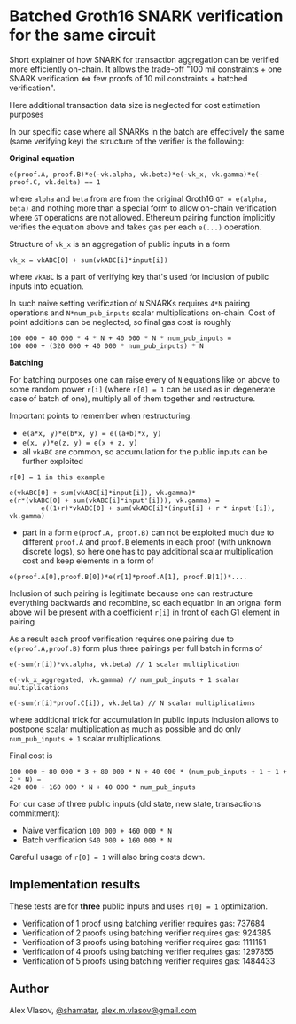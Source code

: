 # Batched Groth16 SNARK verification for the same circuit

Short explainer of how SNARK for transaction aggregation can be verified more efficiently on-chain. It allows the trade-off "100 mil constraints + one SNARK verification <=> few proofs of 10 mil constraints + batched verification". 

Here additional transaction data size is neglected for cost estimation purposes

In our specific case where all SNARKs in the batch are effectively the same (same verifying key) the structure of the verifier is the following:

**Original equation**

```
e(proof.A, proof.B)*e(-vk.alpha, vk.beta)*e(-vk_x, vk.gamma)*e(-proof.C, vk.delta) == 1
```

where `alpha` and `beta` from are from the original Groth16 `GT = e(alpha, beta)` and nothing more than a special form to allow on-chain verification where `GT` operations are not allowed. Ethereum pairing function implicitly verifies the equation above and takes gas per each `e(...)` operation.

Structure of `vk_x` is an aggregation of public inputs in a form

```
vk_x = vkABC[0] + sum(vkABC[i]*input[i])
```

where `vkABC` is a part of verifying key that's used for inclusion of public inputs into equation.

In such naive setting verification of `N` SNARKs requires `4*N` pairing operations and `N*num_pub_inputs` scalar multiplications on-chain. Cost of point additions can be neglected, so final gas cost is roughly

```
100 000 + 80 000 * 4 * N + 40 000 * N * num_pub_inputs =
100 000 + (320 000 + 40 000 * num_pub_inputs) * N

```

**Batching**

For batching purposes one can raise every of `N` equations like on above to some random power `r[i]` (where `r[0] = 1` can be used as in degenerate case of batch of one), multiply all of them together and restructure.

Important points to remember when restructuring:

- `e(a*x, y)*e(b*x, y) = e((a+b)*x, y)`
- `e(x, y)*e(z, y) = e(x + z, y)`
- all `vkABC` are common, so accumulation for the public inputs can be further exploited

```
r[0] = 1 in this example

e(vkABC[0] + sum(vkABC[i]*input[i]), vk.gamma)*
e(r*(vkABC[0] + sum(vkABC[i]*input'[i])), vk.gamma) =
		e((1+r)*vkABC[0] + sum(vkABC[i]*(input[i] + r * input'[i]), vk.gamma)
```

- part in a form `e(proof.A, proof.B)` can not be exploited much due to different `proof.A` and `proof.B` elements in each proof (with unknown discrete logs), so here one has to pay additional scalar multiplication cost and keep elements in a form of 
 
```
e(proof.A[0],proof.B[0])*e(r[1]*proof.A[1], proof.B[1])*....
```

Inclusion of such pairing is legitimate because one can restructure everything backwards and recombine, so each equation in an orignal form above will be present with a coefficient `r[i]` in front of each G1 element in pairing

As a result each proof verification requires one pairing due to `e(proof.A,proof.B)` form plus three pairings per full batch in forms of

```
e(-sum(r[i])*vk.alpha, vk.beta) // 1 scalar multiplication

e(-vk_x_aggregated, vk.gamma) // num_pub_inputs + 1 scalar multiplications

e(-sum(r[i]*proof.C[i]), vk.delta) // N scalar multiplications
```

where additional trick for accumulation in public inputs inclusion allows to postpone scalar multiplication as much as possible and do only `num_pub_inputs + 1` scalar multiplications.

Final cost is 

```
100 000 + 80 000 * 3 + 80 000 * N + 40 000 * (num_pub_inputs + 1 + 1 + 2 * N) =
420 000 + 160 000 * N + 40 000 * num_pub_inputs
```

For our case of three public inputs (old state, new state, transactions commitment):

- Naive verification ```100 000 + 460 000 * N```
- Batch verification ```540 000 + 160 000 * N```

Carefull usage of `r[0] = 1` will also bring costs down.

## Implementation results

These tests are for **three** public inputs and uses `r[0] = 1` optimization.

- Verification of 1 proof using batching verifier requires gas: 737684
- Verification of 2 proofs using batching verifier requires gas: 924385
- Verification of 3 proofs using batching verifier requires gas: 1111151
- Verification of 4 proofs using batching verifier requires gas: 1297855
- Verification of 5 proofs using batching verifier requires gas: 1484433

## Author

Alex Vlasov, [@shamatar](https://github.com/shamatar),  alex.m.vlasov@gmail.com